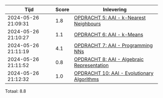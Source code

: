 
|Tijd|Score|Inlevering|
|---|---|---|
|2024-05-26 21:09:31 |1.8|<a href="https://canvas.hu.nl//courses/39753/assignments/284176/submissions/86853">OPDRACHT 5: AAI - k-Nearest Neighbours</a>|
|2024-05-26 21:10:27 |1.1|<a href="https://canvas.hu.nl//courses/39753/assignments/284178/submissions/86853">OPDRACHT 6: AAI - k-Means</a>|
|2024-05-26 21:11:19 |4.1|<a href="https://canvas.hu.nl//courses/39753/assignments/284177/submissions/86853">OPDRACHT 7: AAI - Programming NNs</a>|
|2024-05-26 21:11:52 |0.8|<a href="https://canvas.hu.nl//courses/39753/assignments/284180/submissions/86853">OPDRACHT 8: AAI - Algebraic Representation</a>|
|2024-05-26 21:12:32 |1.0|<a href="https://canvas.hu.nl//courses/39753/assignments/284181/submissions/86853">OPDRACHT 10: AAI - Evolutionary Algorithms</a>|

Totaal: 8.8
